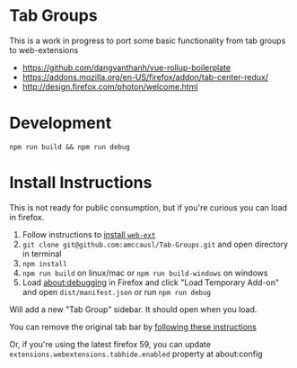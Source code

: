 # Tab Groups

This is a work in progress to port some basic functionality from tab groups to web-extensions

- https://github.com/dangvanthanh/vue-rollup-boilerplate
- https://addons.mozilla.org/en-US/firefox/addon/tab-center-redux/
- http://design.firefox.com/photon/welcome.html

# Development
```
npm run build && npm run debug
```

# Install Instructions

This is not ready for public consumption, but if you're curious you can load in firefox.

1. Follow instructions to [install `web-ext`](https://developer.mozilla.org/en-US/Add-ons/WebExtensions/Getting_started_with_web-ext)
2. `git clone git@github.com:amccausl/Tab-Groups.git` and open directory in terminal
3. `npm install`
4. `npm run build` on linux/mac or `npm run build-windows` on windows
5. Load [about:debugging](about:debugging) in Firefox and click "Load Temporary Add-on" and open `dist/manifest.json` or run `npm run debug`

Will add a new "Tab Group" sidebar.  It should open when you load.

You can remove the original tab bar by [following these instructions](https://superuser.com/questions/1261660/firefox-quantum-ver-57-how-can-i-hide-the-horizontal-tab-bar-with-treesty/1261661)

Or, if you're using the latest firefox 59, you can update `extensions.webextensions.tabhide.enabled` property at about:config
